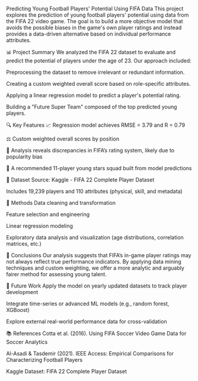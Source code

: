 Predicting Young Football Players' Potential Using FIFA Data
This project explores the prediction of young football players' potential using data from the FIFA 22 video game. The goal is to build a more objective model that avoids the possible biases in the game's own player ratings and instead provides a data-driven alternative based on individual performance attributes.

📊 Project Summary
We analyzed the FIFA 22 dataset to evaluate and predict the potential of players under the age of 23. Our approach included:

Preprocessing the dataset to remove irrelevant or redundant information.

Creating a custom weighted overall score based on role-specific attributes.

Applying a linear regression model to predict a player's potential rating.

Building a "Future Super Team" composed of the top predicted young players.

🔍 Key Features
📈 Regression model achieves RMSE = 3.79 and R = 0.79

⚖️ Custom weighted overall scores by position

🧠 Analysis reveals discrepancies in FIFA’s rating system, likely due to popularity bias

🌟 A recommended 11-player young stars squad built from model predictions

📂 Dataset
Source: Kaggle - FIFA 22 Complete Player Dataset

Includes 19,239 players and 110 attributes (physical, skill, and metadata)

🧪 Methods
Data cleaning and transformation

Feature selection and engineering

Linear regression modeling

Exploratory data analysis and visualization (age distributions, correlation matrices, etc.)

📝 Conclusions
Our analysis suggests that FIFA’s in-game player ratings may not always reflect true performance indicators. By applying data mining techniques and custom weighting, we offer a more analytic and arguably fairer method for assessing young talent.

🚀 Future Work
Apply the model on yearly updated datasets to track player development

Integrate time-series or advanced ML models (e.g., random forest, XGBoost)

Explore external real-world performance data for cross-validation

📚 References
Cotta et al. (2016). Using FIFA Soccer Video Game Data for Soccer Analytics

Al-Asadi & Tasdemir (2021). IEEE Access: Empirical Comparisons for Characterizing Football Players

Kaggle Dataset: FIFA 22 Complete Player Dataset
